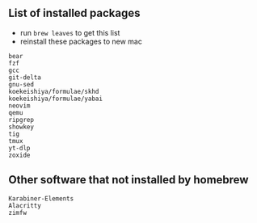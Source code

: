## List of installed packages
* run `brew leaves` to get this list
* reinstall these packages to new mac
```
bear
fzf
gcc
git-delta
gnu-sed
koekeishiya/formulae/skhd
koekeishiya/formulae/yabai
neovim
qemu
ripgrep
showkey
tig
tmux
yt-dlp
zoxide
```

## Other software that not installed by homebrew
```
Karabiner-Elements
Alacritty
zimfw
```

